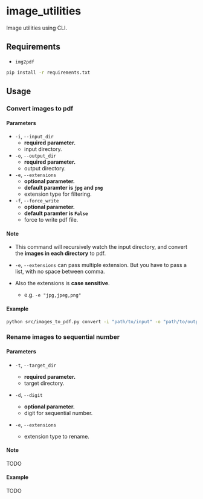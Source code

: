 # image_utilities

Image utilities using CLI.

## Requirements

- `img2pdf`

```sh
pip install -r requirements.txt
```

## Usage

### Convert images to pdf

#### Parameters

- `-i`, `--input_dir`
  - **required parameter.**
  - input directory.
- `-o`, `--output_dir`
  - **required parameter.**
  - output directory.
- `-e`, `--extensions`
  - **optional parameter.**
  - **default paramter is `jpg` and `png`**
  - extension type for filtering.
- `-f`, `--force_write`
  - **optional parameter.**
  - **default paramter is `False`**
  - force to write pdf file.

#### Note

- This command will recursively watch the input directory, and convert the **images in each directory** to pdf.

- `-e`, `--extensions` can pass multiple extension. But you have to pass a list, with no space between comma.
- Also the extensions is **case sensitive**.
  - e.g. `-e "jpg,jpeg,png"`

#### Example

```sh
python src/images_to_pdf.py convert -i "path/to/input" -o "path/to/output" -f
```

### Rename images to sequential number

#### Parameters

- `-t`, `--target_dir`

  - **required parameter.**
  - target directory.

- `-d`, `--digit`

  - **optional parameter.**
  - digit for sequential number.

- `-e`, `--extensions`
  - extension type to rename.

#### Note

TODO

#### Example

TODO
